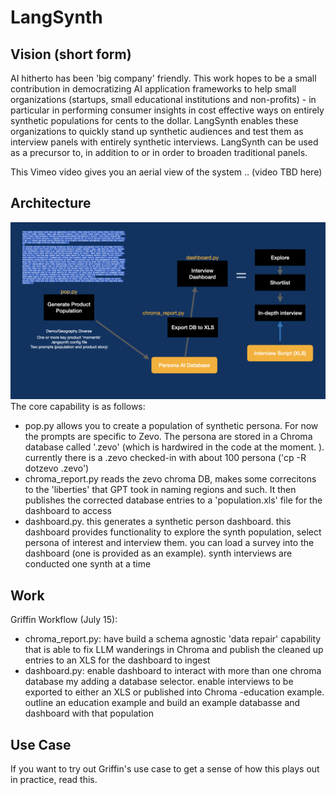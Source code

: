 # LangSynth

## Vision (short form)
AI hitherto has been 'big company' friendly. This work hopes to be a small contribution in democratizing AI application frameworks to help small organizations (startups, small educational institutions and non-profits) - in particular in performing consumer insights in cost effective ways on entirely synthetic populations for cents to the dollar. LangSynth enables these organizations to quickly stand up synthetic audiences and test them as interview panels with entirely synthetic interviews. LangSynth can be used as a precursor to, in addition to or in order to broaden traditional panels.

This Vimeo video gives you an aerial view of the system .. (video TBD here)

## Architecture
![Synth Workflow](ls_arch.jpeg)
The core capability is as follows:
- pop.py allows you to create a population of synthetic persona. For now the prompts are specific to Zevo. The persona are stored in a Chroma database called '.zevo' (which is hardwired in the code at the moment. ). currently there is a .zevo checked-in with about 100 persona ('cp -R dotzevo .zevo')
- chroma_report.py reads the zevo chroma DB, makes some correcitons to the 'liberties' that GPT took in naming regions and such. It then publishes the corrected database entries to a 'population.xls' file for the dashboard to access
- dashboard.py. this generates a synthetic person dashboard. this dashboard provides functionality to explore the synth population, select persona of interest and interview them. you can load a survey into the dashboard (one is provided as an example). synth interviews are conducted one synth at a time

## Work
Griffin Workflow (July 15):
- chroma_report.py: have build a schema agnostic 'data repair' capability that is able to fix LLM wanderings in Chroma and publish the cleaned up entries to an XLS for the dashboard to ingest
- dashboard.py: enable dashboard to interact with more than one chroma database my adding a database selector. enable interviews to be exported to either an XLS or published into Chroma
-education example. outline an education example and build an example databasse and dashboard with that population

## Use Case
If you want to try out Griffin's use case to get a sense of how this plays out in practice, read this.
